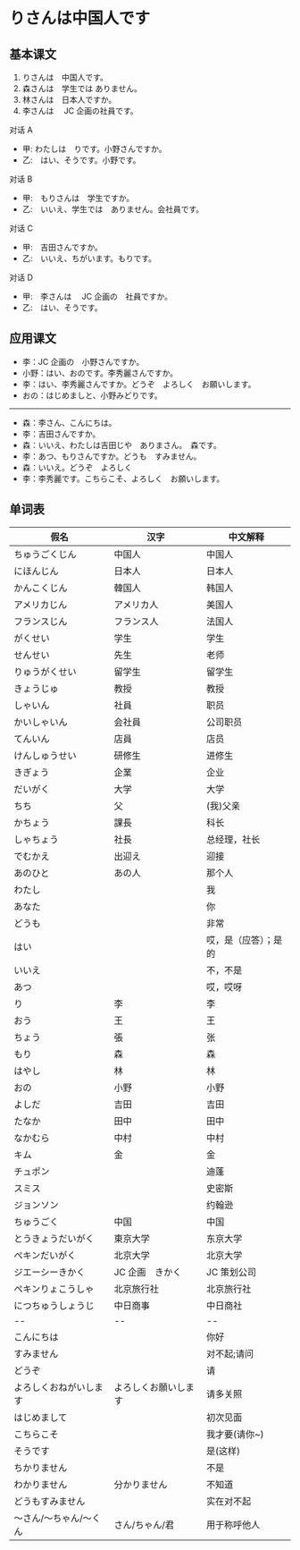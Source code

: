 # りさんは中国人です

## 基本课文

1. りさんは　中国人です。
2. 森さんは　学生では ありません。
3. 林さんは　日本人ですか。
4. 李さんは　 JC 企画の社員です。

对话 A

- 甲: わたしは　りです。小野さんですか。
- 乙:　はい、そうです。小野です。

对话 B

- 甲:　もりさんは　学生ですか。
- 乙:　いいえ、学生では　ありません。会社員です。

对话 C

- 甲:　吉田さんですか。
- 乙:　いいえ、ちがいます。もりです。

对话 D

- 甲:　李さんは　 JC 企画の　社員ですか。
- 乙:　はい、そうです。

## 应用课文

- 李：JC 企画の　小野さんですか。
- 小野：はい、おのです。李秀麗さんですか。
- 李：はい、李秀麗さんですか。どうぞ　よろしく　お願いします。
- おの：はじめましと、小野みどりです。

---

- 森：李さん、こんにちは。
- 李：吉田さんですか。
- 森：いいえ、わたしは吉田じや　ありまさん。　森です。
- 李：あつ、もりさんですか。どうも　すみません。
- 森：いいえ。どうぞ　よろしく
- 李：李秀麗です。こちらこそ、よろしく　お願いします。

## 单词表

| 假名                   | 汉字                 | 中文解释             |
| ---------------------- | -------------------- | -------------------- |
| ちゅうごくじん         | 中国人               | 中国人               |
| にほんじん             | 日本人               | 日本人               |
| かんこくじん           | 韓国人               | 韩国人               |
| アメリカじん           | アメリカ人           | 美国人               |
| フランスじん           | フランス人           | 法国人               |
| がくせい               | 学生                 | 学生                 |
| せんせい               | 先生                 | 老师                 |
| りゅうがくせい         | 留学生               | 留学生               |
| きょうじゅ             | 教授                 | 教授                 |
| しゃいん               | 社員                 | 职员                 |
| かいしゃいん           | 会社員               | 公司职员             |
| てんいん               | 店員                 | 店员                 |
| けんしゅうせい         | 研修生               | 进修生               |
| きぎょう               | 企業                 | 企业                 |
| だいがく               | 大学                 | 大学                 |
| ちち                   | 父                   | (我)父亲             |
| かちょう               | 課長                 | 科长                 |
| しゃちょう             | 社長                 | 总经理，社长         |
| でむかえ               | 出迎え               | 迎接                 |
| あのひと               | あの人               | 那个人               |
| わたし                 |                      | 我                   |
| あなた                 |                      | 你                   |
| どうも                 |                      | 非常                 |
| はい                   |                      | 哎，是（应答）；是的 |
| いいえ                 |                      | 不，不是             |
| あつ                   |                      | 哎，哎呀             |
| り                     | 李                   | 李                   |
| おう                   | 王                   | 王                   |
| ちょう                 | 張                   | 张                   |
| もり                   | 森                   | 森                   |
| はやし                 | 林                   | 林                   |
| おの                   | 小野                 | 小野                 |
| よしだ                 | 吉田                 | 吉田                 |
| たなか                 | 田中                 | 田中                 |
| なかむら               | 中村                 | 中村                 |
| キム                   | 金                   | 金                   |
| チュポン               |                      | 迪蓬                 |
| スミス                 |                      | 史密斯               |
| ジョンソン             |                      | 约翰逊               |
| ちゅうごく             | 中国                 | 中国                 |
| とうきょうだいがく     | 東京大学             | 东京大学             |
| ぺキンだいがく         | 北京大学             | 北京大学             |
| ジエーシーきかく       | JC 企画　きかく      | JC 策划公司          |
| ぺキンりょこうしゃ     | 北京旅行社           | 北京旅行社           |
| につちゅうしょうじ     | 中日商事             | 中日商社             |
| --                     | --                   | --                   |
| こんにちは             |                      | 你好                 |
| すみません             |                      | 对不起;请问          |
| どうぞ                 |                      | 请                   |
| よろしくおねがいします | よろしくお願いします | 请多关照             |
| はじめまして           |                      | 初次见面             |
| こちらこそ             |                      | 我才要(请你~)        |
| そうです               |                      | 是(这样)             |
| ちかりません           |                      | 不是                 |
| わかりません           | 分かりません         | 不知道               |
| どうもすみません       |                      | 实在对不起           |
| ～さん/～ちゃん/～くん | さん/ちゃん/君       | 用于称呼他人         |
